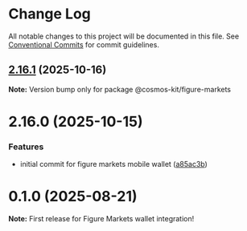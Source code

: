 # Change Log

All notable changes to this project will be documented in this file.
See [Conventional Commits](https://conventionalcommits.org) for commit guidelines.

## [2.16.1](https://github.com/hyperweb-io/cosmos-kit/compare/@cosmos-kit/figure-markets@2.16.0...@cosmos-kit/figure-markets@2.16.1) (2025-10-16)

**Note:** Version bump only for package @cosmos-kit/figure-markets





# 2.16.0 (2025-10-15)


### Features

* initial commit for figure markets mobile wallet ([a85ac3b](https://github.com/hyperweb-io/cosmos-kit/commit/a85ac3b75ea47d0ac3d570511ffb306bccd26ee9))





# 0.1.0 (2025-08-21)

**Note:** First release for Figure Markets wallet integration!
